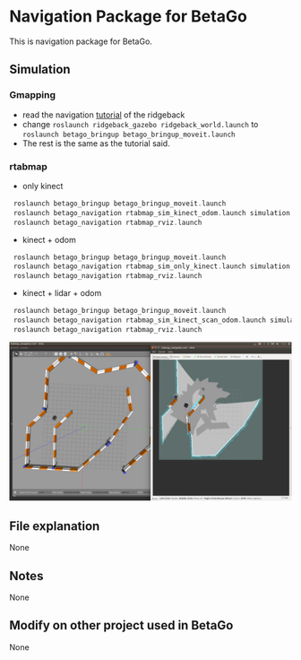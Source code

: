 # Navigation Package for BetaGo 
This is navigation package for BetaGo.
## Simulation
### Gmapping
- read the navigation [tutorial](http://www.clearpathrobotics.com/assets/guides/ridgeback/navigation.html) of the ridgeback
- change `roslaunch ridgeback_gazebo ridgeback_world.launch` to `roslaunch betago_bringup betago_bringup_moveit.launch`
- The rest is the same as the tutorial said.
### rtabmap
- only kinect
```asm
 roslaunch betago_bringup betago_bringup_moveit.launch
 roslaunch betago_navigation rtabmap_sim_kinect_odom.launch simulation:=true
 roslaunch betago_navigation rtabmap_rviz.launch
```
- kinect + odom
```asm
 roslaunch betago_bringup betago_bringup_moveit.launch
 roslaunch betago_navigation rtabmap_sim_only_kinect.launch simulation:=true
 roslaunch betago_navigation rtabmap_rviz.launch
```
- kinect + lidar + odom
```asm
 roslaunch betago_bringup betago_bringup_moveit.launch
 roslaunch betago_navigation rtabmap_sim_kinect_scan_odom.launch simulation:=true
 roslaunch betago_navigation rtabmap_rviz.launch
```
![kinect + lidar + odom mapping result](https://github.com/TouchDeeper/BetaGo/blob/ztd/media/rtabmap_3.png)

## File explanation
None
## Notes
None

## Modify on other project used in BetaGo
None
